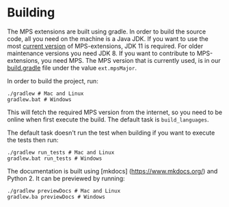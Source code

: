 # Building
The MPS extensions are built using gradle. In order to build the source code, all you need on the machine is a Java JDK.
If you want to use the most [current version](https://github.com/JetBrains/MPS-extensions/blob/master/docs/index.md#current-versions) of MPS-extensions, JDK 11 is required. For older maintenance versions you need JDK 8. 
If you want to contribute to MPS-extensions, you need MPS. The MPS version that is currently used, is in our [build.gradle](https://github.com/JetBrains/MPS-extensions/blob/master/build.gradle) file under the value `ext.mpsMajor`.

In order to build the project, run:

```
./gradlew # Mac and Linux
gradlew.bat # Windows
```

This will fetch the required MPS version from the internet, so you need to be online when first execute the build.
The default task is `build_languages`.

The default task doesn't run the test when building if you want to execute the tests then run: 

```
./gradlew run_tests # Mac and Linux
gradlew.bat run_tests # Windows
```

The documentation is built using [mkdocs] (https://www.mkdocs.org/) and Python 2. It can be previewed by running:

```
./gradlew previewDocs # Mac and Linux
gradlew.ba previewDocs # Windows
```


